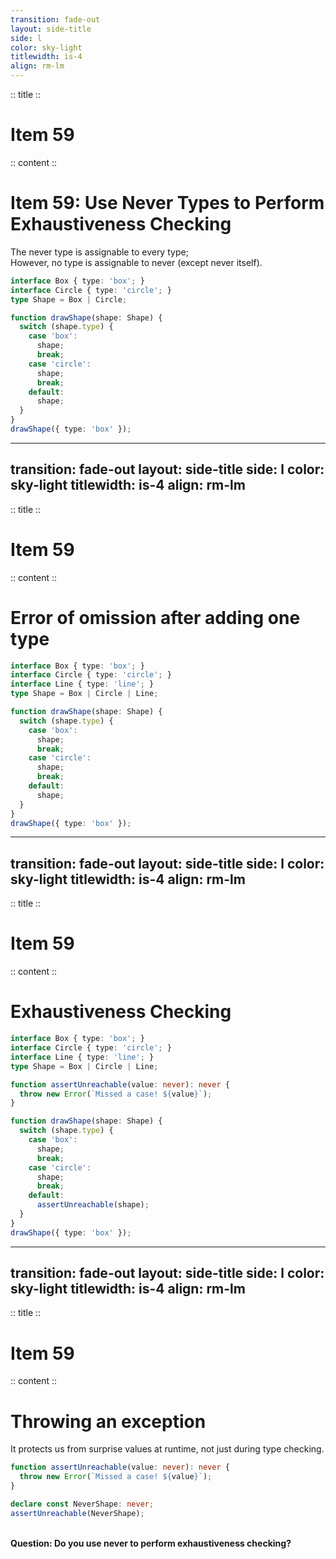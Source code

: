 ```yaml
---
transition: fade-out
layout: side-title
side: l
color: sky-light
titlewidth: is-4
align: rm-lm
---
```

:: title ::

# Item 59

<HachiwareItem2e />

:: content ::

# Item 59: Use Never Types to Perform Exhaustiveness Checking

The never type is assignable to every type;   
However, no type is assignable to never (except never itself).

```ts {monaco}
interface Box { type: 'box'; }
interface Circle { type: 'circle'; }
type Shape = Box | Circle;

function drawShape(shape: Shape) {
  switch (shape.type) {
    case 'box':
      shape;
      break;
    case 'circle':
      shape;
      break;
    default:
      shape;
  }
}
drawShape({ type: 'box' });
```
---
transition: fade-out
layout: side-title
side: l
color: sky-light
titlewidth: is-4
align: rm-lm
---

:: title ::

# Item 59

<HachiwareItem2e />

:: content ::

# Error of omission after adding one type

```ts {monaco}
interface Box { type: 'box'; }
interface Circle { type: 'circle'; }
interface Line { type: 'line'; }
type Shape = Box | Circle | Line;

function drawShape(shape: Shape) {
  switch (shape.type) {
    case 'box':
      shape;
      break;
    case 'circle':
      shape;
      break;
    default:
      shape;
  }
}
drawShape({ type: 'box' });
```

---
transition: fade-out
layout: side-title
side: l
color: sky-light
titlewidth: is-4
align: rm-lm
---

:: title ::

# Item 59

<HachiwareItem2e />

:: content ::

# Exhaustiveness Checking

```ts {monaco}
interface Box { type: 'box'; }
interface Circle { type: 'circle'; }
interface Line { type: 'line'; }
type Shape = Box | Circle | Line;

function assertUnreachable(value: never): never {
  throw new Error(`Missed a case! ${value}`);
}

function drawShape(shape: Shape) {
  switch (shape.type) {
    case 'box':
      shape;
      break;
    case 'circle':
      shape;
      break;
    default:
      assertUnreachable(shape);
  }
}
drawShape({ type: 'box' });
```

---
transition: fade-out
layout: side-title
side: l
color: sky-light
titlewidth: is-4
align: rm-lm
---

:: title ::

# Item 59

<HachiwareItem2e />

:: content ::

# Throwing an exception
It protects us from surprise values at runtime, not just during type checking.

```ts {monaco}
function assertUnreachable(value: never): never {
  throw new Error(`Missed a case! ${value}`);
}

declare const NeverShape: never;
assertUnreachable(NeverShape);
```

<v-click>
<br>
<b>Question: Do you use never to perform exhaustiveness checking?</b>
</v-click>